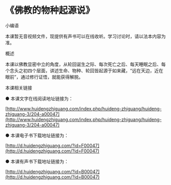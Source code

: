# 《佛教的物种起源说》

小编语

本课暂无音视频文件，现提供有声书可以在线收听。学习讨论时，请以法本内容为准。

概述

本课以佛教显密中立的角度，从轮回诞生之际、每次死亡之后、每天睡眠之后、每个念头之初四个层面，讲述生命、物种、轮回皆起源于如来藏，“远在天边，近在眼前”，通过修行证悟，就能获得解脱。

本课相关链接

● 本课文字在线阅读地址链接为：

[http://www.huidengzhiguang.com/index.php/huideng-zhiguang/huideng-zhiguang-3/204-a00047](http://www.huidengzhiguang.com/index.php/huideng-zhiguang/huideng-zhiguang-3/204-a00047)

● 本课电子书下载地址链接为：

[http://d.huidengzhiguang.com/?id=F00047](http://d.huidengzhiguang.com/?id=F00047)

● 本课有声书下载地址链接为：

[http://d.huidengzhiguang.com/?id=B00047](http://d.huidengzhiguang.com/?id=B00047)

